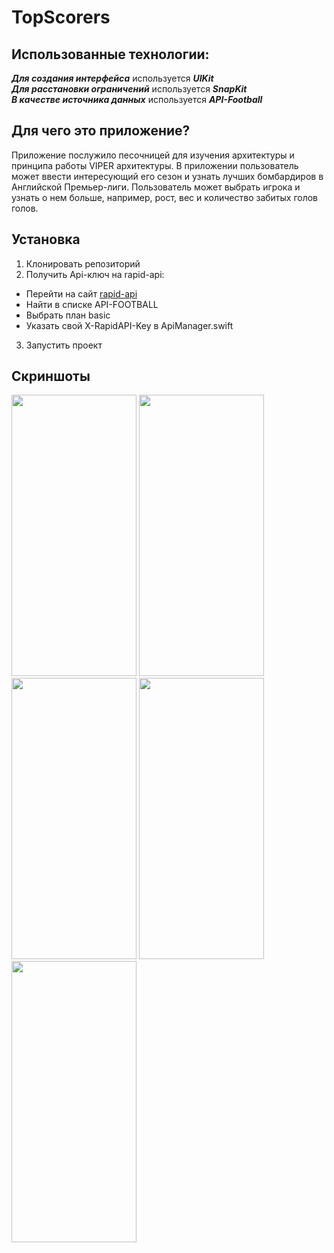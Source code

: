# TopScorers
## Использованные технологии:
***Для создания интерфейса*** используется ***UIKit***   
***Для расстановки ограничений*** используется ***SnapKit***  
***В качестве источника данных*** используется ***API-Football***   
## Для чего это приложение?
Приложение послужило песочницей для изучения архитектуры и принципа работы VIPER архитектуры. В приложении пользователь может ввести интересующий его сезон и узнать лучших бомбардиров в Английской Премьер-лиги.
Пользователь может выбрать игрока и узнать о нем больше, например, рост, вес и количество забитых голов голов. 
## Установка
1. Клонировать репозиторий
2. Получить Api-ключ на rapid-api:
  - Перейти на сайт [rapid-api](https://rapidapi.com/api-sports/api/api-football)
  - Найти в списке API-FOOTBALL
  - Выбрать план basic
  - Указать свой X-RapidAPI-Key в ApiManager.swift
3. Запустить проект  
## Скриншоты  
<img src="https://github.com/QqewDev/TopScorers/assets/50806791/22058fec-076c-4b22-8ec0-5f5b6575f5c7" width="200" height="450">  
<img src="https://github.com/QqewDev/TopScorers/assets/50806791/d6bfbbfa-5b73-4b12-9991-954c12ea99b2" width="200" height="450">
<img src="https://github.com/QqewDev/TopScorers/assets/50806791/4ccd9a50-40b4-4ceb-a98f-663650a651c6" width="200" height="450">
<img src="https://github.com/QqewDev/TopScorers/assets/50806791/993ed6a2-4e35-4b9a-9eba-b2d8db9cf72a" width="200" height="450">
<img src="https://github.com/QqewDev/TopScorers/assets/50806791/adf4c260-7d54-47ea-b7b9-59984152b390" width="200" height="450">
